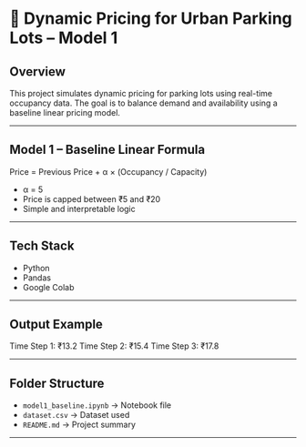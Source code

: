 # 🚗 Dynamic Pricing for Urban Parking Lots – Model 1

## Overview
This project simulates dynamic pricing for parking lots using real-time occupancy data. The goal is to balance demand and availability using a baseline linear pricing model.

---

## Model 1 – Baseline Linear Formula

Price = Previous Price + α × (Occupancy / Capacity)


- α = 5  
- Price is capped between ₹5 and ₹20  
- Simple and interpretable logic

---

## Tech Stack
- Python
- Pandas
- Google Colab

---

## Output Example

Time Step 1: ₹13.2
Time Step 2: ₹15.4
Time Step 3: ₹17.8



---

## Folder Structure
- `model1_baseline.ipynb` → Notebook file  
- `dataset.csv` → Dataset used  
- `README.md` → Project summary

---

 
